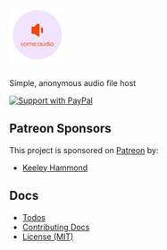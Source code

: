 # [![some.audio](./public/logo-small.png)](https://some.audio)

Simple, anonymous audio file host

[![Support with PayPal](https://img.shields.io/badge/paypal-donate-yellow.png)](https://paypal.me/zacanger)

## Patreon Sponsors

This project is sponsored on [Patreon](https://www.patreon.com/zacanger) by:

* [Keeley Hammond](https://github.com/VerteDinde)

## Docs

* [Todos](./TODO.md)
* [Contributing Docs](./.github/CONTRIBUTING.md)
* [License (MIT)](./LICENSE.md)
